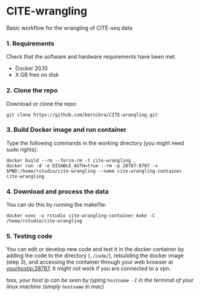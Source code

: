 # CITE-wrangling

Basic workflow for the wrangling of CITE-seq data

### 1. Requirements

Check that the software and hardware requirements have been met.
* Docker 20.10
* X GB free on disk

### 2. Clone the repo

Download or clone the repo: 
```
git clone https://github.com/bernibra/CITE-wrangling.git
```

### 3. Build Docker image and run container

Type the following commands in the working directory (you might need sudo rights):
```
docker build --rm --force-rm -t cite-wrangling .
docker run -d -e DISABLE_AUTH=true --rm -p 28787:8787 -v $PWD:/home/rstudio/cite-wrangling --name cite-wrangling-container cite-wrangling
```

### 4. Download and process the data

You can do this by running the makefile:
```
docker exec -u rstudio cite-wrangling-container make -C /home/rstudio/cite-wrangling
```

### 5. Testing code

You can edit or develop new code and test it in the docker container by adding the code to the directory (`./code/`), rebuilding the docker image (step 3), and accessing the container through your web browser at <yourhostip:28787>. It might not work if you are connected to a vpn.

_tsss, your host ip can be seen by typing `hostname -I` in the terminal of your linux machine (simply `hostname` in mac)_
